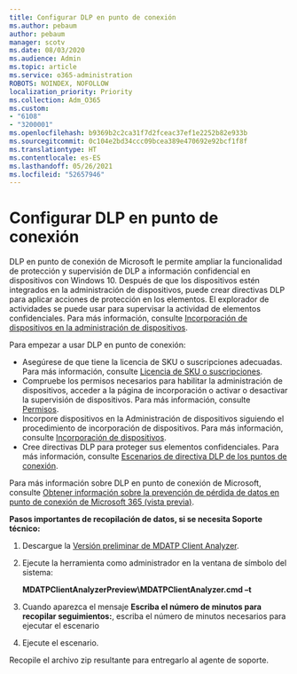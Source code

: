 ```yaml
---
title: Configurar DLP en punto de conexión
ms.author: pebaum
author: pebaum
manager: scotv
ms.date: 08/03/2020
ms.audience: Admin
ms.topic: article
ms.service: o365-administration
ROBOTS: NOINDEX, NOFOLLOW
localization_priority: Priority
ms.collection: Adm_O365
ms.custom:
- "6108"
- "3200001"
ms.openlocfilehash: b9369b2c2ca31f7d2fceac37ef1e2252b82e933b
ms.sourcegitcommit: 0c104e2bd34ccc09bcea389e470692e92bcf1f8f
ms.translationtype: HT
ms.contentlocale: es-ES
ms.lasthandoff: 05/26/2021
ms.locfileid: "52657946"
---
```

# <a name="configure-endpoint-dlp"></a>Configurar DLP en punto de conexión

DLP en punto de conexión de Microsoft le permite ampliar la funcionalidad de protección y supervisión de DLP a información confidencial en dispositivos con Windows 10. Después de que los dispositivos estén integrados en la administración de dispositivos, puede crear directivas DLP para aplicar acciones de protección en los elementos. El explorador de actividades se puede usar para supervisar la actividad de elementos confidenciales. Para más información, consulte [Incorporación de dispositivos en la administración de dispositivos](/microsoft-365/compliance/endpoint-dlp-getting-started#onboarding-devices-into-device-management).  

Para empezar a usar DLP en punto de conexión:

- Asegúrese de que tiene la licencia de SKU o suscripciones adecuadas. Para más información, consulte [Licencia de SKU o suscripciones](/microsoft-365/compliance/endpoint-dlp-getting-started#skusubscriptions-licensing).
- Compruebe los permisos necesarios para habilitar la administración de dispositivos, acceder a la página de incorporación o activar o desactivar la supervisión de dispositivos. Para más información, consulte [Permisos](/microsoft-365/compliance/endpoint-dlp-getting-started#permissions).
- Incorpore dispositivos en la Administración de dispositivos siguiendo el procedimiento de incorporación de dispositivos. Para más información, consulte [Incorporación de dispositivos](/microsoft-365/compliance/endpoint-dlp-getting-started#onboarding-devices). 
- Cree directivas DLP para proteger sus elementos confidenciales. Para más información, consulte [Escenarios de directiva DLP de los puntos de conexión](/microsoft-365/compliance/endpoint-dlp-using?view=o365-worldwide#endpoint-dlp-policy-scenarios).

Para más información sobre DLP en punto de conexión de Microsoft, consulte [Obtener información sobre la prevención de pérdida de datos en punto de conexión de Microsoft 365 (vista previa)](/microsoft-365/compliance/endpoint-dlp-learn-about).

**Pasos importantes de recopilación de datos, si se necesita Soporte técnico:**

1. Descargue la [Versión preliminar de MDATP Client Analyzer](https://aka.ms/betamdatpanalyzer).
1. Ejecute la herramienta como administrador en la ventana de símbolo del sistema:

    **MDATPClientAnalyzerPreview\MDATPClientAnalyzer.cmd –t**

1. Cuando aparezca el mensaje **Escriba el número de minutos para recopilar seguimientos:**, escriba el número de minutos necesarios para ejecutar el escenario
1. Ejecute el escenario.

Recopile el archivo zip resultante para entregarlo al agente de soporte.

